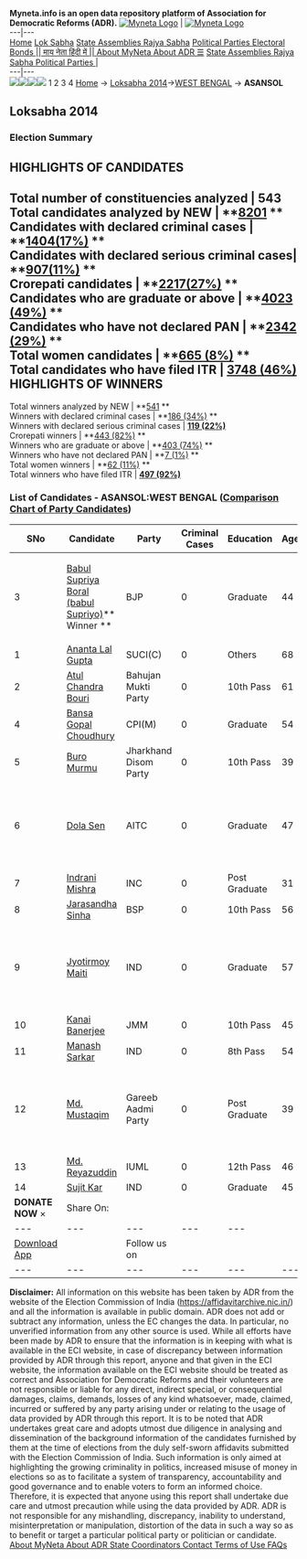 **Myneta.info is an open data repository platform of Association for Democratic Reforms (ADR).**
[![Myneta Logo](https://www.myneta.info/lib/img/myneta-logo.png)](https://www.myneta.info/) | [![Myneta Logo](https://www.myneta.info/lib/img/adr-logo.png)](https://adrindia.org)  
---|---  
[Home](https://www.myneta.info/) [Lok Sabha](https://www.myneta.info/#ls "Lok Sabha") [ State Assemblies ](https://www.myneta.info/#sa "State Assemblies") [Rajya Sabha](https://www.myneta.info/#rs "Rajya Sabha") [Political Parties ](https://www.myneta.info/party "Political Parties") [ Electoral Bonds ](https://www.myneta.info/electoral_bonds "Electoral Bonds") [ || माय नेता हिंदी में || ](https://translate.google.co.in/translate?prev=hp&hl=en&js=y&u=www.myneta.info&sl=en&tl=hi&history_state0=) [ About MyNeta ](https://adrindia.org/content/about-myneta) [ About ADR ](https://adrindia.org/about-adr/who-we-are) [☰](javascript:void\(0\))
[ State Assemblies ](https://www.myneta.info/#sa "State Assemblies") [ Rajya Sabha ](https://www.myneta.info/#rs "Rajya Sabha") [ Political Parties ](https://www.myneta.info/party "Political Parties")
|   
---|---  
![](https://www.myneta.info/lib/img/banner/banner-1.png)![](https://www.myneta.info/lib/img/banner/banner-2.png)![](https://www.myneta.info/lib/img/banner/banner-3.png)![](https://www.myneta.info/lib/img/banner/banner-4.png)
1  2  3  4 
[Home](https://www.myneta.info/) → [Loksabha 2014](https://www.myneta.info/ls2014/)→[WEST BENGAL](https://www.myneta.info/ls2014/index.php?action=show_constituencies&state_id=25) → **ASANSOL**
### 
## Loksabha 2014
###  Election Summary 
HIGHLIGHTS OF CANDIDATES  
---  
Total number of constituencies analyzed |  543   
Total candidates analyzed by NEW | **[8201](https://www.myneta.info/ls2014/index.php?action=summary&subAction=candidates_analyzed&sort=candidate#summary) **  
Candidates with declared criminal cases | **[1404(17%)](https://www.myneta.info/ls2014/index.php?action=summary&subAction=crime&sort=candidate#summary) **  
Candidates with declared serious criminal cases| **[907(11%)](https://www.myneta.info/ls2014/index.php?action=summary&subAction=serious_crime&sort=candidate#summary) **  
Crorepati candidates | **[2217(27%)](https://www.myneta.info/ls2014/index.php?action=summary&subAction=crorepati&sort=candidate#summary) **  
Candidates who are graduate or above | **[4023 (49%)](https://www.myneta.info/ls2014/index.php?action=summary&subAction=education&sort=candidate#summary) **  
Candidates who have not declared PAN | **[2342 (29%)](https://www.myneta.info/ls2014/index.php?action=summary&subAction=without_pan&sort=candidate#summary) **  
Total women candidates | **[665 (8%)](https://www.myneta.info/ls2014/index.php?action=summary&subAction=women_candidate&sort=candidate#summary) **  
Total candidates who have filed ITR | [**3748 (46%)**](https://www.myneta.info/ls2014/index.php?action=summary&subAction=filed_itr&sort=candidate#summary)  
HIGHLIGHTS OF WINNERS  
---  
Total winners analyzed by NEW | **[541](https://www.myneta.info/ls2014/index.php?action=summary&subAction=winner_analyzed&sort=candidate#summary) **  
Winners with declared criminal cases | **[186 (34%)](https://www.myneta.info/ls2014/index.php?action=summary&subAction=winner_crime&sort=candidate#summary) **  
Winners with declared serious criminal cases | **[119 (22%)](https://www.myneta.info/ls2014/index.php?action=summary&subAction=winner_serious_crime&sort=candidate#summary)**  
Crorepati winners | **[443 (82%)](https://www.myneta.info/ls2014/index.php?action=summary&subAction=winner_crorepati&sort=candidate#summary) **  
Winners who are graduate or above | **[403 (74%)](https://www.myneta.info/ls2014/index.php?action=summary&subAction=winner_education&sort=candidate#summary) **  
Winners who have not declared PAN | **[7 (1%)](https://www.myneta.info/ls2014/index.php?action=summary&subAction=winner_without_pan&sort=candidate#summary) **  
Total women winners | **[62 (11%)](https://www.myneta.info/ls2014/index.php?action=summary&subAction=winner_women&sort=candidate#summary) **  
Total winners who have filed ITR | [**497 (92%)**](https://www.myneta.info/ls2014/index.php?action=summary&subAction=winner_filed_itr&sort=candidate#summary)  
### List of Candidates - ASANSOL:WEST BENGAL ([Comparison Chart of Party Candidates](https://www.myneta.info/ls2014/comparisonchart.php?constituency_id=448))
SNo | Candidate| Party| Criminal Cases| Education| Age| Total Assets| Liabilities  
---|---|---|---|---|---|---|---  
3  | [Babul Supriya Boral (babul Supriyo)](https://www.myneta.info/ls2014/candidate.php?candidate_id=8249)** Winner ** | BJP | 0 | Graduate| 44 | ![](https://myneta.info/image_v2.php?myneta_folder=ls2014&candidate_id=8249&col=ta) | ![](https://myneta.info/image_v2.php?myneta_folder=ls2014&candidate_id=8249&col=lia)  
1  | [Ananta Lal Gupta](https://www.myneta.info/ls2014/candidate.php?candidate_id=8358) | SUCI(C) | 0 | Others| 68 | Rs 41,50,000 ~ 41 Lacs+ | Rs 0 ~   
2  | [Atul Chandra Bouri](https://www.myneta.info/ls2014/candidate.php?candidate_id=8251) | Bahujan Mukti Party | 0 | 10th Pass| 61 | Rs 36,05,634 ~ 36 Lacs+ | Rs 0 ~   
4  | [Bansa Gopal Choudhury](https://www.myneta.info/ls2014/candidate.php?candidate_id=8286) | CPI(M) | 0 | Graduate| 54 | Rs 51,30,571 ~ 51 Lacs+ | Rs 0 ~   
5  | [Buro Murmu](https://www.myneta.info/ls2014/candidate.php?candidate_id=8252) | Jharkhand Disom Party | 0 | 10th Pass| 39 | Rs 1,000 ~ 1 Thou+ | Rs 0 ~   
6  | [Dola Sen](https://www.myneta.info/ls2014/candidate.php?candidate_id=8285) | AITC | 0 | Graduate| 47 | ![](https://myneta.info/image_v2.php?myneta_folder=ls2014&candidate_id=8285&col=ta) | ![](https://myneta.info/image_v2.php?myneta_folder=ls2014&candidate_id=8285&col=lia)  
7  | [Indrani Mishra](https://www.myneta.info/ls2014/candidate.php?candidate_id=8250) | INC | 0 | Post Graduate| 31 | Rs 31,90,926 ~ 31 Lacs+ | Rs 13,28,225 ~ 13 Lacs+  
8  | [Jarasandha Sinha](https://www.myneta.info/ls2014/candidate.php?candidate_id=8248) | BSP | 0 | 10th Pass| 56 | Rs 33,94,858 ~ 33 Lacs+ | Rs 0 ~   
9  | [Jyotirmoy Maiti](https://www.myneta.info/ls2014/candidate.php?candidate_id=8768) | IND | 0 | Graduate| 57 | ![](https://myneta.info/image_v2.php?myneta_folder=ls2014&candidate_id=8768&col=ta) | ![](https://myneta.info/image_v2.php?myneta_folder=ls2014&candidate_id=8768&col=lia)  
10  | [Kanai Banerjee](https://www.myneta.info/ls2014/candidate.php?candidate_id=8356) | JMM | 0 | 10th Pass| 45 | Rs 5,24,000 ~ 5 Lacs+ | Rs 0 ~   
11  | [Manash Sarkar](https://www.myneta.info/ls2014/candidate.php?candidate_id=8767) | IND | 0 | 8th Pass| 54 | Rs 20,12,075 ~ 20 Lacs+ | Rs 0 ~   
12  | [Md. Mustaqim](https://www.myneta.info/ls2014/candidate.php?candidate_id=8769) | Gareeb Aadmi Party | 0 | Post Graduate| 39 | ![](https://myneta.info/image_v2.php?myneta_folder=ls2014&candidate_id=8769&col=ta) | ![](https://myneta.info/image_v2.php?myneta_folder=ls2014&candidate_id=8769&col=lia)  
13  | [Md. Reyazuddin](https://www.myneta.info/ls2014/candidate.php?candidate_id=8357) | IUML | 0 | 12th Pass| 46 | Rs 1,32,000 ~ 1 Lacs+ | Rs 0 ~   
14  | [Sujit Kar](https://www.myneta.info/ls2014/candidate.php?candidate_id=8766) | IND | 0 | Graduate| 45 | Rs 11,687 ~ 11 Thou+ | Rs 0 ~   
|  **DONATE NOW** × |  Share On:  | [](https://api.whatsapp.com/send?text=https%3A%2F%2Fmyneta.info%2Fpunjab2022%2Findex.php%3Faction%3Dshow_constituencies%26state_id%3D19) | [](https://www.facebook.com/sharer/sharer.php?u=https%3A%2F%2Fmyneta.info%2Fpunjab2022%2Findex.php%3Faction%3Dshow_constituencies%26state_id%3D19) | [](https://twitter.com/share?url=https%3A%2F%2Fmyneta.info%2Fpunjab2022%2Findex.php%3Faction%3Dshow_constituencies%26state_id%3D19)  
---|---|---|---|---  
| [ Download App ](https://play.google.com/store/apps/details?id=com.webrosoft.myneta1&pcampaignid=pcampaignidMKT-Other-global-all-co-prtnr-py-PartBadge-Mar2515-1) | [](https://play.google.com/store/apps/details?id=com.webrosoft.myneta1&pcampaignid=pcampaignidMKT-Other-global-all-co-prtnr-py-PartBadge-Mar2515-1) |  Follow us on  | [](https://www.facebook.com/adrindia.org/) | [](https://twitter.com/adrspeaks) | [](https://groups.google.com/g/national-election-watch?hl=en&pli=1) | [](https://www.instagram.com/adrspeaks/) | [](https://www.youtube.com/user/adrspeaks) | [](https://sharechat.com/profile/adrspeaks)  
---|---|---|---|---|---|---|---|---  
**Disclaimer:** All information on this website has been taken by ADR from the website of the Election Commission of India (https://affidavitarchive.nic.in/) and all the information is available in public domain. ADR does not add or subtract any information, unless the EC changes the data. In particular, no unverified information from any other source is used. While all efforts have been made by ADR to ensure that the information is in keeping with what is available in the ECI website, in case of discrepancy between information provided by ADR through this report, anyone and that given in the ECI website, the information available on the ECI website should be treated as correct and Association for Democratic Reforms and their volunteers are not responsible or liable for any direct, indirect special, or consequential damages, claims, demands, losses of any kind whatsoever, made, claimed, incurred or suffered by any party arising under or relating to the usage of data provided by ADR through this report. It is to be noted that ADR undertakes great care and adopts utmost due diligence in analysing and dissemination of the background information of the candidates furnished by them at the time of elections from the duly self-sworn affidavits submitted with the Election Commission of India. Such information is only aimed at highlighting the growing criminality in politics, increased misuse of money in elections so as to facilitate a system of transparency, accountability and good governance and to enable voters to form an informed choice. Therefore, it is expected that anyone using this report shall undertake due care and utmost precaution while using the data provided by ADR. ADR is not responsible for any mishandling, discrepancy, inability to understand, misinterpretation or manipulation, distortion of the data in such a way so as to benefit or target a particular political party or politician or candidate. 
[ About MyNeta ](https://adrindia.org/content/about-myneta) [ About ADR ](https://adrindia.org/about-adr/who-we-are) [ State Coordinators ](https://adrindia.org/about-adr/state-coordinators) [ Contact ](https://adrindia.org/contact-us) [ Terms of Use ](https://adrindia.org/content/adr-terms-use) [ FAQs ](https://adrindia.org/content/faqs)
